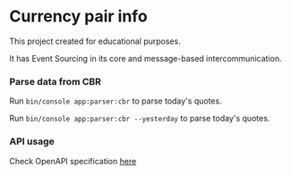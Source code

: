 # Currency pair info

This project created for educational purposes.

It has Event Sourcing in its core and message-based intercommunication.

### Parse data from CBR

Run `bin/console app:parser:cbr` to parse today's quotes.

Run `bin/console app:parser:cbr --yesterday` to parse today's quotes.

### API usage

Check OpenAPI specification [here](https://petstore.swagger.io/?url=https://raw.githubusercontent.com/NekaKawaii/cbr_quotes/master/openapi/api.yaml)
